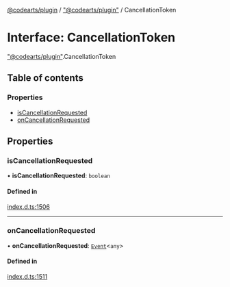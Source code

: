 [@codearts/plugin](../README.md) / ["@codearts/plugin"](../modules/_codearts_plugin_.md) / CancellationToken

# Interface: CancellationToken

["@codearts/plugin"](../modules/_codearts_plugin_.md).CancellationToken

## Table of contents

### Properties

- [isCancellationRequested](codearts_plugin_.CancellationToken.md#iscancellationrequested)
- [onCancellationRequested](codearts_plugin_.CancellationToken.md#oncancellationrequested)

## Properties

### isCancellationRequested

• **isCancellationRequested**: `boolean`

#### Defined in

[index.d.ts:1506](https://github.com/huaweicloud/cloudide-plugin-api/blob/3b0eee8/index.d.ts#L1506)

___

### onCancellationRequested

• **onCancellationRequested**: [`Event`](codearts_plugin_.Event.md)<`any`\>

#### Defined in

[index.d.ts:1511](https://github.com/huaweicloud/cloudide-plugin-api/blob/3b0eee8/index.d.ts#L1511)
